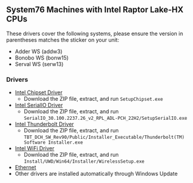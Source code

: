 ## System76 Machines with Intel Raptor Lake-HX CPUs

These drivers cover the following systems, please ensure the version in
parentheses matches the sticker on your unit:

- Adder WS (addw3)
- Bonobo WS (bonw15)
- Serval WS (serw13)

### Drivers

- [Intel Chipset Driver](./2023-WW26/Chipset-10.1.19502.8391-Public-MUP.zip)
  - Download the ZIP file, extract, and run `SetupChipset.exe`
- [Intel SerialIO Driver](./2023-WW26/SerialIO_30.100.2237.26_v2_RPL_ADL-PCH_22H2.zip)
  - Download the ZIP file, extract, and run `SerialIO_30.100.2237.26_v2_RPL_ADL-PCH_22H2/SetupSerialIO.exe`
- [Intel Thunderbolt Driver](./2023-WW26/TBT_DCH_SW_Rev90.zip)
  - Download the ZIP file, extract, and run `TBT_DCH_SW_Rev90/Public/Installer_Executable/Thunderbolt(TM) Software Installer.exe`
- [Intel WiFi Driver](./2023-WW26/wifi-PHWFW07641_22.230.0.8_P.zip)
  - Download the ZIP file, extract, and run `Install/UWD/Win64/Installer/WirelessSetup.exe`
- [Ethernet](https://www.intel.com/content/www/us/en/download/727998/intel-network-adapter-driver-for-microsoft-windows-11.html)
- Other drivers are installed automatically through Windows Update
